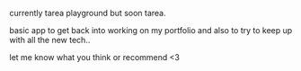 currently tarea playground but soon tarea.

basic app to get back into working on my portfolio and also to try to keep up with all the new tech..

let me know what you think or recommend <3